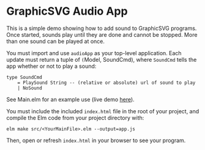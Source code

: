 # GraphicSVG Audio App

This is a simple demo showing how to add sound to GraphicSVG programs. Once started, sounds play until they are
done and cannot be stopped. More than one sound can be played at once.

You must import and use `audioApp` as your top-level application. Each update must return a tuple of
`(`Model, SoundCmd), where `SoundCmd` tells the app whether or not to play a sound:

```
type SoundCmd
    = PlaySound String -- (relative or absolute) url of sound to play
    | NoSound
```

See Main.elm for an example use (live demo [here](https://cschank.github.io/audioApp.html)).

You must include the included `index.html` file in the root of your project, and compile the Elm code from your
project directory with:

```
elm make src/<YourMainFile>.elm --output=app.js
```

Then, open or refresh `index.html` in your browser to see your program.